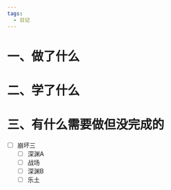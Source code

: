 ```yaml
---
tags:
  - 日记
---
```




# 一、做了什么




# 二、学了什么




# 三、有什么需要做但没完成的

- [ ] 崩坏三
	- [ ] 深渊A
	- [ ] 战场
	- [ ] 深渊B
	- [ ] 乐土
